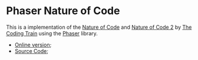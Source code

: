 # Phaser Nature of Code

This is a implementation of the [Nature of Code](https://www.youtube.com/playlist?list=PLRqwX-V7Uu6aFlwukCmDf0-1-uSR7mklK) and [Nature of Code 2](https://www.youtube.com/playlist?list=PLRqwX-V7Uu6ZV4yEcW3uDwOgGXKUUsPOM) by [The Coding Train](https://www.youtube.com/c/TheCodingTrain) using the [Phaser](https://phaser.io) library.

- [Online version](https://201flaviosilva-labs.github.io/Phaser-Nature-of-Code/);
- [Source Code](https://github.com/201flaviosilva-labs/Phaser-Nature-of-Code);
